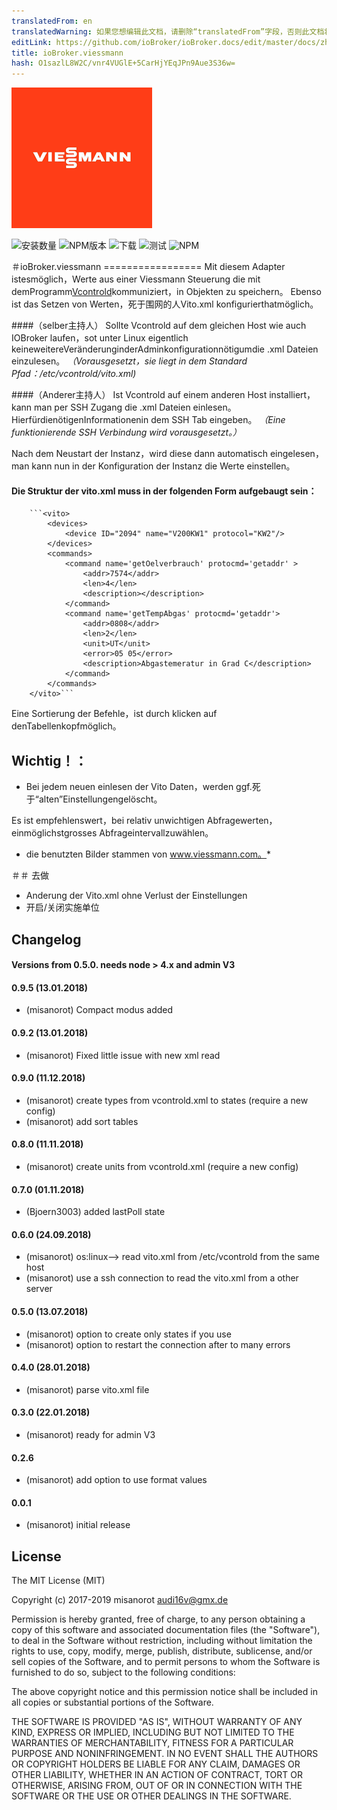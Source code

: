 ```yaml
---
translatedFrom: en
translatedWarning: 如果您想编辑此文档，请删除“translatedFrom”字段，否则此文档将再次自动翻译
editLink: https://github.com/ioBroker/ioBroker.docs/edit/master/docs/zh-cn/adapterref/iobroker.viessmann/README.md
title: ioBroker.viessmann
hash: O1sazlL8W2C/vnr4VUGlE+5CarHjYEqJPn9Aue3S36w=
---
```

![商标](../../../en/adapterref/iobroker.viessmann/admin/viessmann.png)

![安装数量](http://iobroker.live/badges/viessmann-stable.svg)
![NPM版本](http://img.shields.io/npm/v/iobroker.viessmann.svg)
![下载](https://img.shields.io/npm/dm/iobroker.viessmann.svg)
![测试](https://travis-ci.org/misanorot/ioBroker.viessmann.svg?branch=master)
![NPM](https://nodei.co/npm/iobroker.viessmann.png?downloads=true)

＃ioBroker.viessmann =================
Mit diesem Adapter istesmöglich，Werte aus einer Viessmann Steuerung die mit demProgramm[Vcontrold](https://github.com/openv/vcontrold)kommuniziert，in Objekten zu speichern。
Ebenso ist das Setzen von Werten，死于围网的人Vito.xml konfigurierthatmöglich。

####（selber主持人）
Sollte Vcontrold auf dem gleichen Host wie auch IOBroker laufen，sot unter Linux eigentlich keineweitereVeränderunginderAdminkonfigurationnötigumdie .xml Dateien einzulesen。
*（Vorausgesetzt，sie liegt in dem Standard Pfad：/etc/vcontrold/vito.xml)*

####（Anderer主持人）
Ist Vcontrold auf einem anderen Host installiert，kann man per SSH Zugang die .xml Dateien einlesen。
HierfürdienötigenInformationenin dem SSH Tab eingeben。
*（Eine funktionierende SSH Verbindung wird vorausgesetzt。）*

Nach dem Neustart der Instanz，wird diese dann automatisch eingelesen，man kann nun in der Konfiguration der Instanz die Werte einstellen。

#### Die Struktur der vito.xml muss in der folgenden Form aufgebaugt sein：
		```<vito>
			<devices>
				<device ID="2094" name="V200KW1" protocol="KW2"/>
			</devices>
			<commands>
				<command name='getOelverbrauch' protocmd='getaddr' >
					<addr>7574</addr>
					<len>4</len>
					<description></description>
				</command>
				<command name='getTempAbgas' protocmd='getaddr'>
					<addr>0808</addr>
					<len>2</len>
					<unit>UT</unit>
					<error>05 05</error>
					<description>Abgastemeratur in Grad C</description>
				</command>
			</commands>
		</vito>```

Eine Sortierung der Befehle，ist durch klicken auf denTabellenkopfmöglich。

## Wichtig！：
 -  Bei jedem neuen einlesen der Vito Daten，werden ggf.死于“alten”Einstellungengelöscht。

Es ist empfehlenswert，bei relativ unwichtigen Abfragewerten，einmöglichstgrosses Abfrageintervallzuwählen。

* die benutzten Bilder stammen von www.viessmann.com。*

＃＃ 去做
 -  Anderung der Vito.xml ohne Verlust der Einstellungen
 - 开启/关闭实施单位

## Changelog
#### Versions from 0.5.0. needs node > 4.x and admin V3

#### 0.9.5 (13.01.2018)
* (misanorot) Compact modus added

#### 0.9.2 (13.01.2018)
* (misanorot) Fixed little issue with new xml read

#### 0.9.0 (11.12.2018)
* (misanorot) create types from vcontrold.xml to states (require a new config)
* (misanorot) add sort tables	

#### 0.8.0 (11.11.2018)
* (misanorot) create units from vcontrold.xml (require a new config)	

#### 0.7.0 (01.11.2018)
* (Bjoern3003) added lastPoll state

#### 0.6.0 (24.09.2018)
* (misanorot) os:linux--> read vito.xml from /etc/vcontrold from the same host
* (misanorot) use a ssh connection to read the vito.xml from a other server

#### 0.5.0 (13.07.2018)
* (misanorot) option to create only states if you use
* (misanorot) option to restart the connection after to many errors

#### 0.4.0 (28.01.2018)
* (misanorot) parse vito.xml file

#### 0.3.0 (22.01.2018)
* (misanorot) ready for admin V3

#### 0.2.6
* (misanorot) add option to use format values

#### 0.0.1
* (misanorot) initial release

## License

The MIT License (MIT)

Copyright (c) 2017-2019 misanorot <audi16v@gmx.de>

Permission is hereby granted, free of charge, to any person obtaining a copy
of this software and associated documentation files (the "Software"), to deal
in the Software without restriction, including without limitation the rights
to use, copy, modify, merge, publish, distribute, sublicense, and/or sell
copies of the Software, and to permit persons to whom the Software is
furnished to do so, subject to the following conditions:

The above copyright notice and this permission notice shall be included in
all copies or substantial portions of the Software.

THE SOFTWARE IS PROVIDED "AS IS", WITHOUT WARRANTY OF ANY KIND, EXPRESS OR
IMPLIED, INCLUDING BUT NOT LIMITED TO THE WARRANTIES OF MERCHANTABILITY,
FITNESS FOR A PARTICULAR PURPOSE AND NONINFRINGEMENT. IN NO EVENT SHALL THE
AUTHORS OR COPYRIGHT HOLDERS BE LIABLE FOR ANY CLAIM, DAMAGES OR OTHER
LIABILITY, WHETHER IN AN ACTION OF CONTRACT, TORT OR OTHERWISE, ARISING FROM,
OUT OF OR IN CONNECTION WITH THE SOFTWARE OR THE USE OR OTHER DEALINGS IN
THE SOFTWARE.